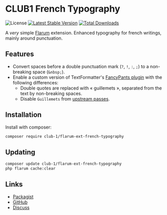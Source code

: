 # CLUB1 French Typography

![License](https://img.shields.io/badge/license-AGPL--3.0--or--later-blue.svg) [![Latest Stable Version](https://img.shields.io/packagist/v/club-1/flarum-ext-french-typography.svg)](https://packagist.org/packages/club-1/flarum-ext-french-typography) [![Total Downloads](https://img.shields.io/packagist/dt/club-1/flarum-ext-french-typography.svg)](https://packagist.org/packages/club-1/flarum-ext-french-typography)

A _very_ simple [Flarum](http://flarum.org) extension. Enhanced typography for french writings, mainly around punctuation.

## Features

- Convert spaces before a double punctuation mark (`?`, `!`, `:`, `;`) to a non-breaking space (`&nbsp;`).
- Enable a custom version of TextFormatter's [FancyPants plugin] with the following differences:
  - Double quotes are replaced with « guillemets », separated from the text by non-breaking spaces.
  - Disable `Guillemets` from [upstream passes](https://s9etextformatter.readthedocs.io/Plugins/FancyPants/Synopsis/#passes).

[FancyPants plugin]: https://s9etextformatter.readthedocs.io/Plugins/FancyPants/Synopsis/

## Installation

Install with composer:

```sh
composer require club-1/flarum-ext-french-typography
```

## Updating

```sh
composer update club-1/flarum-ext-french-typography
php flarum cache:clear
```

## Links

- [Packagist](https://packagist.org/packages/club-1/flarum-ext-french-typography)
- [GitHub](https://github.com/club-1/flarum-ext-french-typography)
- [Discuss](https://discuss.flarum.org/d/32449-french-typography)
